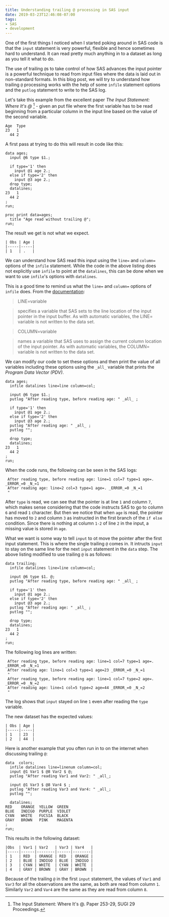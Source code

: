 ```yaml
---
title: Understanding trailing @ processing in SAS input
date: 2019-03-23T12:46:08-07:00
tags:
- SAS
- development
---
```


One of the first things I noticed when I started poking around in SAS code is that the `input` statement is very powerful, flexible and hence sometimes hard to understand. It can read pretty much anything in to a dataset as long as you tell it what to do.

The use of trailing `@`s to take control of how SAS advances the input pointer is a powerful technique to read from input files where the data is laid out in non-standard formats. In this blog post, we will try to understand how trailing `@` processing works with the help of some `infile` statement options and the `putlog` statement to write to the SAS log.

Let's take this example from the excellent paper _The Input Statement: Where It's @_ [^1] - given an put file where the first variable has to be read beginning from a particular column in the input line based on the value of the second variable.

```
Age  Type
23   1
  44 2
```

A first pass at trying to do this will result in code like this:

```sas
data ages;
  input @6 type $1.;

  if type='1' then
    input @1 age 2.;
  else if type='2' then
    input @3 age 2.;
  drop type;
  datalines;
23   1
  44 2
;
run;

proc print data=ages;
  title "Age read without trailing @";
run;
```

The result we get is not what we expect.

```
| Obs | Age |
|-----|-----|
| 1   | .   |
```

We can understand how SAS read this input using the `line=` and `column=` options of the `infile` statement. While the code in the above listing does not explicitly use `infile` to point at the `datalines`, this can be done when we want to use `infile`'s options with `datalines`.

This is a good time to remind us what the `line=` and `column=` options of `infile` does. From the [documentation](https://documentation.sas.com/?docsetId=lestmtsref&docsetTarget=n1rill4udj0tfun1fvce3j401plo.htm&docsetVersion=9.4&locale=en):

> LINE=variable

> specifies a variable that SAS sets to the line location of the input pointer in the input buffer. As with automatic variables, the LINE= variable is not written to the data set.

> COLUMN=variable

> names a variable that SAS uses to assign the current column location of the input pointer. As with automatic variables, the COLUMN= variable is not written to the data set.

We can modify our code to set these options and then print the value of all variables including these options using the `_all_` variable that prints the _Program Data Vector (PDV)_.

```sas
data ages;
  infile datalines line=line column=col;

  input @6 type $1.;
  putlog "After reading type, before reading age: " _all_ ;

  if type='1' then
    input @1 age 2.;
  else if type='2' then
    input @3 age 2.;
  putlog "After reading age: " _all_ ;
  putlog "";

  drop type;
  datalines;
23   1
  44 2
;
run;
```

When the code runs, the following can be seen in the SAS logs:

```sas
 After reading type, before reading age: line=1 col=7 type=1 age=. _ERROR_=0 _N_=1
 After reading age: line=2 col=3 type=1 age=. _ERROR_=0 _N_=1
 "
```

After `type` is read, we can see that the pointer is at line `1` and column `7`, which makes sense considering that the code instructs SAS to go to column `6` and read `1` character. But then we notice that when `age` is read, the pointer has moved to `2` and column `3` as instructed in the first branch of the `if else` condition. Since there is nothing at column `1-2` of line `2` in the input, a missing value is stored in `age`.

What we want is some way to tell `input` to ot move the pointer after the first input statement. This is where the single trailing `@` comes in. It intructs `input` to stay on the same line for the next `input` statement in the `data` step. The above listing modified to use trailing `@` is as follows:

```
data trailing;
  infile datalines line=line column=col;

  input @6 type $1. @;
  putlog "After reading type, before reading age: " _all_ ;

  if type='1' then
    input @1 age 2.;
  else if type='2' then
    input @3 age 2.;
  putlog "After reading age: " _all_ ;
  putlog "";

  drop type;
  datalines;
23   1
  44 2
;
run;
```

The following log lines are written:

```
 After reading type, before reading age: line=1 col=7 type=1 age=. _ERROR_=0 _N_=1
 After reading age: line=1 col=3 type=1 age=23 _ERROR_=0 _N_=1
 "
 After reading type, before reading age: line=1 col=7 type=2 age=. _ERROR_=0 _N_=2
 After reading age: line=1 col=5 type=2 age=44 _ERROR_=0 _N_=2
 "
```

The log shows that `input` stayed on line `1` even after reading the `type` variable.

The new dataset has the expected values:

```
| Obs | Age |
|-----|-----|
| 1   | 23  |
| 2   | 44  |
```

Here is another example that you often run in to on the internet when discussing trailing `@`:

```
data  colors;
  infile datalines line=linenum column=col;
  input @1 Var1 $ @8 Var2 $ @;
  putlog "After reading Var1 and Var2: " _all_;

  input @1 Var3 $ @8 Var4 $ ;
  putlog "After reading Var3 and Var4: " _all_;
  putlog "";

  datalines;
RED    ORANGE  YELLOW  GREEN
BLUE   INDIGO  PURPLE  VIOLET
CYAN   WHITE   FUCSIA  BLACK
GRAY   BROWN   PINK    MAGENTA
;
run;
```

This results in the following dataset:

```
|Obs  | Var1 | Var2   | Var3 | Var4   |
|-----|------|--------|------|--------|
| 1   | RED  | ORANGE | RED  | ORANGE |
| 2   | BLUE | INDIGO | BLUE | INDIGO |
| 3   | CYAN | WHITE  | CYAN | WHITE  |
| 4   | GRAY | BROWN  | GRAY | BROWN  |
```

Because of the trailing `@` in the first `input` statement, the values of `Var1` and `Var3` for all the observations are the same, as both are read from column `1`. Similarly `Var2` and `Var4` are the same as they are read from column `8`.

[^1]: The Input Statement: Where It's @. Paper 253-29, SUGI 29 Proceedings.
